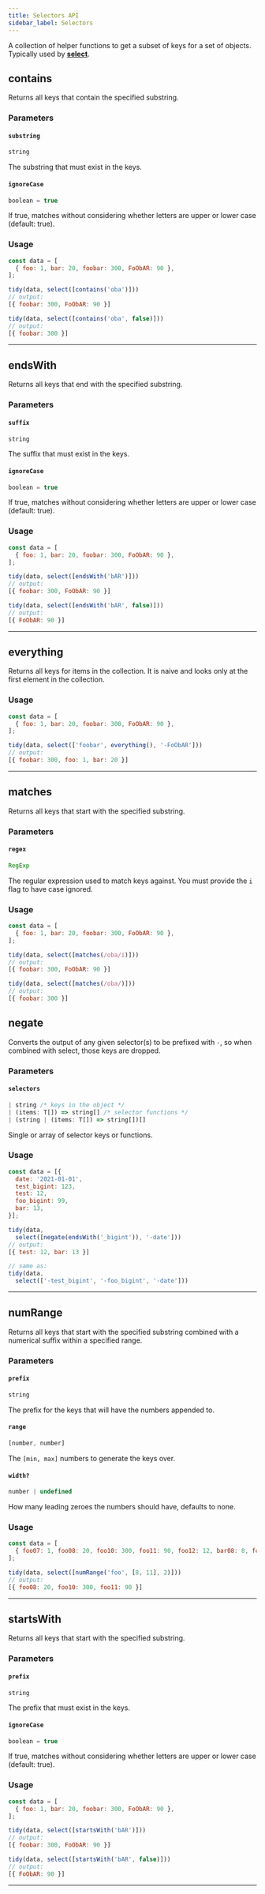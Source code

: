 ```yaml
---
title: Selectors API
sidebar_label: Selectors 
---
```


A collection of helper functions to get a subset of keys for a set of objects. Typically used by [**select**](./tidy.md#select--pick).


## contains 

Returns all keys that contain the specified substring.

### Parameters

#### `substring`

```ts
string
```

The substring that must exist in the keys.

#### `ignoreCase`

```ts
boolean = true
```

If true, matches without considering whether letters are upper or lower case (default: true).


### Usage

```js
const data = [
  { foo: 1, bar: 20, foobar: 300, FoObAR: 90 },
];

tidy(data, select([contains('oba')]))
// output:
[{ foobar: 300, FoObAR: 90 }]

tidy(data, select([contains('oba', false)]))
// output:
[{ foobar: 300 }]
```


---


## endsWith 

Returns all keys that end with the specified substring.

### Parameters

#### `suffix`

```ts
string
```

The suffix that must exist in the keys.

#### `ignoreCase`

```ts
boolean = true
```

If true, matches without considering whether letters are upper or lower case (default: true).


### Usage

```js
const data = [
  { foo: 1, bar: 20, foobar: 300, FoObAR: 90 },
];

tidy(data, select([endsWith('bAR')]))
// output:
[{ foobar: 300, FoObAR: 90 }]

tidy(data, select([endsWith('bAR', false)]))
// output:
[{ FoObAR: 90 }]
```

---



## everything 

Returns all keys for items in the collection. It is naive and looks only at the first element in the collection.

### Usage

```js
const data = [
  { foo: 1, bar: 20, foobar: 300, FoObAR: 90 },
];

tidy(data, select(['foobar', everything(), '-FoObAR']))
// output:
[{ foobar: 300, foo: 1, bar: 20 }]
```

---


## matches 

Returns all keys that start with the specified substring.

### Parameters

#### `regex`

```ts
RegExp
```

The regular expression used to match keys against. You must provide the `i` flag to have case ignored.

### Usage

```js
const data = [
  { foo: 1, bar: 20, foobar: 300, FoObAR: 90 },
];

tidy(data, select([matches(/oba/i)]))
// output:
[{ foobar: 300, FoObAR: 90 }]

tidy(data, select([matches(/oba/)]))
// output:
[{ foobar: 300 }]
```


## negate 

Converts the output of any given selector(s) to be prefixed with `-`, so when combined with select, those keys are dropped.

### Parameters

#### `selectors`

```ts
| string /* keys in the object */  
| (items: T[]) => string[] /* selector functions */
| (string | (items: T[]) => string[])[]
```

Single or array of selector keys or functions.


### Usage

```js
const data = [{
  date: '2021-01-01',
  test_bigint: 123,
  test: 12,
  foo_bigint: 99,
  bar: 13,
}];

tidy(data, 
  select([negate(endsWith('_bigint')), '-date']))
// output:
[{ test: 12, bar: 13 }]

// same as:
tidy(data, 
  select(['-test_bigint', '-foo_bigint', '-date']))
```



---

## numRange 

Returns all keys that start with the specified substring combined with a numerical suffix within a specified range.

### Parameters

#### `prefix`

```ts
string
```

The prefix for the keys that will have the numbers appended to.

#### `range`

```ts
[number, number]
```

The `[min, max]` numbers to generate the keys over.


#### `width?`

```ts
number | undefined
```

How many leading zeroes the numbers should have, defaults to none. 



### Usage

```js
const data = [
  { foo07: 1, foo08: 20, foo10: 300, foo11: 90, foo12: 12, bar08: 8, foo: 1 },
];

tidy(data, select([numRange('foo', [8, 11], 2)]))
// output:
[{ foo08: 20, foo10: 300, foo11: 90 }]
```

---


## startsWith 

Returns all keys that start with the specified substring.

### Parameters

#### `prefix`

```ts
string
```

The prefix that must exist in the keys.

#### `ignoreCase`

```ts
boolean = true
```

If true, matches without considering whether letters are upper or lower case (default: true).


### Usage

```js
const data = [
  { foo: 1, bar: 20, foobar: 300, FoObAR: 90 },
];

tidy(data, select([startsWith('bAR')]))
// output:
[{ foobar: 300, FoObAR: 90 }]

tidy(data, select([startsWith('bAR', false)]))
// output:
[{ FoObAR: 90 }]
```

---